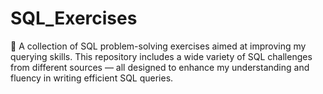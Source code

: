 # SQL_Exercises
💾 A collection of SQL problem-solving exercises aimed at improving my querying skills. This repository includes a wide variety of SQL challenges from different sources — all designed to enhance my understanding and fluency in writing efficient SQL queries.
